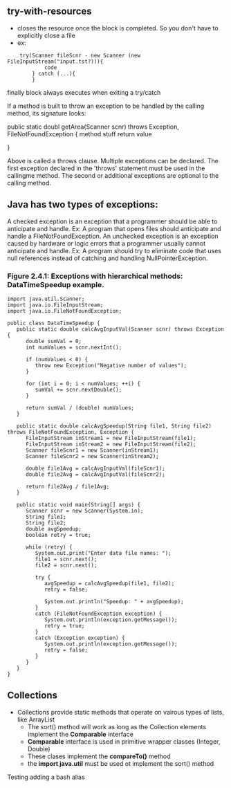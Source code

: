 ## try-with-resources
* closes the resource once the block is completed. So you don't have to explicitly close a file
* ex: 
	
```
	try(Scanner fileScnr - new Scanner (new FileInputStream("input.tst?))){
			code
		} catch (...){
		}
```
		
finally block always executes when exiting a try/catch


If a method is built to throw an exception to be handled by the calling method, its signature looks:

public static doubl getArea(Scanner scnr) throws Exception, FileNotFoundException {
method stuff
return value

}

Above is called a throws clause. Multiple exceptions can be declared.
The first exception declared in the 'throws' statement must be used in the callingme
method. The second or additional exceptions are optional to the calling method.


## Java has two types of exceptions:
A checked exception is an exception that a programmer should be able to anticipate and handle. Ex: A program that opens files should anticipate and handle a FileNotFoundException.
An unchecked exception is an exception caused by hardware or logic errors that a programmer usually cannot anticipate and handle. 
Ex: A program should try to eliminate code that uses null references instead of catching and handling NullPointerException.

### Figure 2.4.1: Exceptions with hierarchical methods: DataTimeSpeedup example.
```
import java.util.Scanner;
import java.io.FileInputStream;
import java.io.FileNotFoundException;

public class DataTimeSpeedup {
   public static double calcAvgInputVal(Scanner scnr) throws Exception {
      double sumVal = 0;
      int numValues = scnr.nextInt();

      if (numValues < 0) {
         throw new Exception("Negative number of values");
      }

      for (int i = 0; i < numValues; ++i) {
         sumVal += scnr.nextDouble();
      }

      return sumVal / (double) numValues;
   }

   public static double calcAvgSpeedup(String file1, String file2) throws FileNotFoundException, Exception {
      FileInputStream inStream1 = new FileInputStream(file1);
      FileInputStream inStream2 = new FileInputStream(file2);
      Scanner fileScnr1 = new Scanner(inStream1);
      Scanner fileScnr2 = new Scanner(inStream2);

      double file1Avg = calcAvgInputVal(fileScnr1);
      double file2Avg = calcAvgInputVal(fileScnr2);

      return file2Avg / file1Avg;
   }

   public static void main(String[] args) {
      Scanner scnr = new Scanner(System.in);
      String file1;
      String file2;
      double avgSpeedup;
      boolean retry = true;

      while (retry) {
         System.out.print("Enter data file names: ");
         file1 = scnr.next();
         file2 = scnr.next();

         try {
            avgSpeedup = calcAvgSpeedup(file1, file2);
            retry = false;

            System.out.println("Speedup: " + avgSpeedup);
         }
         catch (FileNotFoundException exception) {
            System.out.println(exception.getMessage());
            retry = true;
         }
         catch (Exception exception) {
            System.out.println(exception.getMessage());
            retry = false;
         }
      }
   }
}
```

## Collections

* Collections provide static methods that operate on vairous types of lists, like ArrayList
	- The sort() method will work as long as the Collection elements implement the **Comparable** interface
	- **Comparable** interface is used in primitive wrapper classes (Integer, Double)
	- These clases implement the **compareTo()** method
	- the **import java.util** must be used ot implement the sort() method

Testing adding a bash alias

